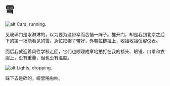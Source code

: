 # 雪


![alt Cars, running.](https://i.loli.net/2021/04/14/KZyahA93LwTkGfF.jpg)

见玻璃门是水淋淋的，以为要为没带伞而苦恼一阵子。推开门，却是我到北京之后下的第一场能看见的雪。急忙把帽子带好，外套拉链拉上，收拾收拾仪容仪表。

而后我就迎着风往学校走回，它们也顺理成章地拍打在我的额头、眼镜、口罩和衣服上，没有重量，但也没有温度。

![alt Lights, dropping.](https://i.loli.net/2021/04/14/D7qLpx35iIdFu8a.jpg)

踩下去是碎的，噼里啪啦响。
